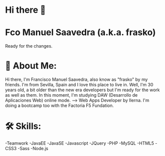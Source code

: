 # Hi there 👋

# Fco Manuel Saavedra (a.k.a. frasko)
Ready for the changes.

# 🚀 About Me:
Hi there, I'm Francisco Manuel Saavedra, also know as "frasko" by my friends. I'm from Sevilla, Spain and I love this place to live in. Well, I'm 30 years old, a bit older than the new era developers but I'm ready for the work as well as them. In this moment, I'm studying DAW (Desarrollo de Aplicaciones Web) online mode. --> Web Apps Developer by Ilerna. I'm doing a bootcamp too with the Factoria F5 Fundation.

# 🛠 Skills:
-Teamwork -JavaEE -JavaSE -Javascript -JQuery -PHP -MySQL -HTML5 -CSS3 -Sass -Node.js
